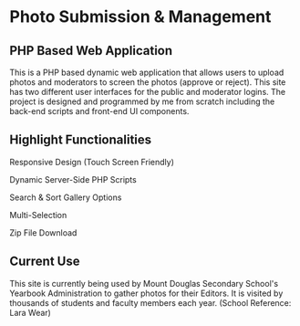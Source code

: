 # Photo Submission & Management
## PHP Based Web Application

This is a PHP based dynamic web application that allows users to upload photos and moderators to screen the photos (approve or reject). This site has two different user interfaces for the public and moderator logins. The project is designed and programmed by me from scratch including the back-end scripts and front-end UI components.

## Highlight Functionalities 

Responsive Design (Touch Screen Friendly)

Dynamic Server-Side PHP Scripts

Search & Sort Gallery Options

Multi-Selection

Zip File Download

## Current Use

This site is currently being used by Mount Douglas Secondary School's Yearbook Administration to gather photos for their Editors. It is visited by thousands of students and faculty members each year. (School Reference: Lara Wear)

